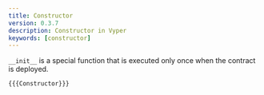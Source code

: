 ```yaml
---
title: Constructor
version: 0.3.7
description: Constructor in Vyper
keywords: [constructor]
---
```


`__init__` is a special function that is executed only once when the contract is deployed.

```vyper
{{{Constructor}}}
```
